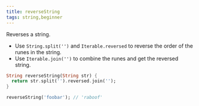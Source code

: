 ```yaml
---
title: reverseString
tags: string,beginner
---
```


Reverses a string.

- Use `String.split('')` and `Iterable.reversed` to reverse the order of the runes in the string.
- Use `Iterable.join('')` to combine the runes and get the reversed string.

```dart
String reverseString(String str) {
  return str.split('').reversed.join('');
}
```

```dart
reverseString('foobar'); // 'raboof'
```
